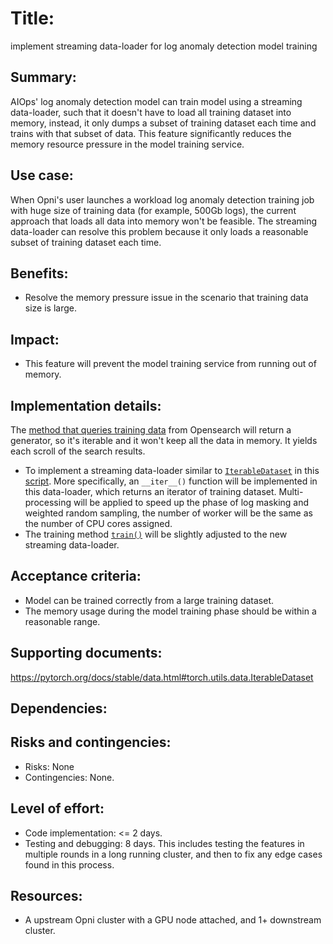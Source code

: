 # Title: 
implement streaming data-loader for log anomaly detection model training

## Summary: 
 AIOps' log anomaly detection model can train model using a streaming data-loader, such that it doesn't have to load all training dataset into memory, instead, it only dumps a subset of training dataset each time and trains with that subset of data. This feature significantly reduces the memory resource pressure in the model training service.

## Use case: 
When Opni's user launches a workload log anomaly detection training job with huge size of training data (for example, 500Gb logs), the current approach that loads all data into memory won't be feasible. The streaming data-loader can resolve this problem because it only loads a reasonable subset of training dataset each time.

## Benefits: 
* Resolve the memory pressure issue in the scenario that training data size is large.

## Impact: 
* This feature will prevent the model training service from running out of memory.

## Implementation details: 
The [method that queries training data](https://github.com/rancher/opni-inference-service/blob/main/opnilog-inference-service/opnilog_trainer.py#L46) from Opensearch will return a generator, so it's iterable and it won't keep all the data in memory. It yields each scroll of the search results.
* To implement a streaming data-loader similar to [`IterableDataset`](https://pytorch.org/docs/stable/data.html#torch.utils.data.IterableDataset) in this [script](https://github.com/rancher/opni-inference-service/blob/main/models/opnilog/opnilog_parser.py). More specifically, an `__iter__()` function will be implemented in this data-loader, which returns an iterator of training dataset. Multi-processing will be applied to speed up the phase of log masking and weighted random sampling, the number of worker will be the same as the number of CPU cores assigned.
* The training method [`train()`](https://github.com/rancher/opni-inference-service/blob/main/models/opnilog/opnilog_parser.py#L75) will be slightly adjusted to the new streaming data-loader.

## Acceptance criteria: 
* Model can be trained correctly from a large training dataset.
* The memory usage during the model training phase should be within a reasonable range.


## Supporting documents: 
https://pytorch.org/docs/stable/data.html#torch.utils.data.IterableDataset

## Dependencies: 

## Risks and contingencies: 
* Risks: None
* Contingencies: None. 

## Level of effort: 
* Code implementation: <= 2 days. 
* Testing and debugging: 8 days. This includes testing the features in multiple rounds in a long running cluster, and then to fix any edge cases found in this process.

## Resources: 
* A upstream Opni cluster with a GPU node attached, and 1+ downstream cluster.
